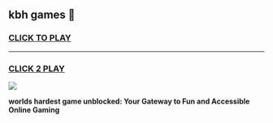 
## kbh games 👋
<h3>
<a href="https://premium.freeplayer.one?title=kbh_games&ref=13F">CLICK TO PLAY</a></h3>
<hr>

<h3>
<a href="https://premium.freeplayer.one?title=kbh_games&ref=13F">CLICK 2 PLAY</a>
  
</h3>

<a href="https://premium.freeplayer.one?title=kbh_games&ref=12F/"><img src="https://clearcache.store/games.png"></a>


**worlds hardest game unblocked: Your Gateway to Fun and Accessible Online Gaming**
